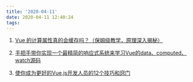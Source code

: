 ```yaml
---
title: '2020-04-11'
date: 2020-04-11 12:40:24
tags:
---
```


1. [Vue 的计算属性真的会缓存吗？（保姆级教学，原理深入揭秘）](https://juejin.im/post/5e8fd7a3f265da47c35d7d29)

2. [手把手带你实现一个最精简的响应式系统来学习Vue的data、computed、watch源码](https://juejin.im/post/5db6433b51882564912fc30f)

3. [使你成为更好的Vue.js开发人员的12个技巧和窍门](https://juejin.im/post/5e9024f46fb9a03c64230a74)